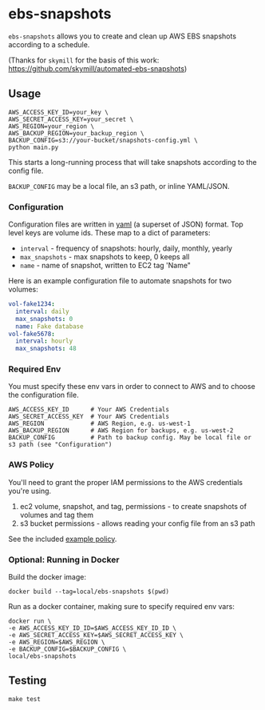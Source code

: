 # ebs-snapshots

`ebs-snapshots` allows you to create and clean up AWS EBS snapshots according to a schedule.

(Thanks for `skymill` for the basis of this work: https://github.com/skymill/automated-ebs-snapshots)

## Usage

```
AWS_ACCESS_KEY_ID=your_key \
AWS_SECRET_ACCESS_KEY=your_secret \
AWS_REGION=your_region \
AWS_BACKUP_REGION=your_backup_region \
BACKUP_CONFIG=s3://your-bucket/snapshots-config.yml \
python main.py
```

This starts a long-running process that will take snapshots according to the config file.

`BACKUP_CONFIG` may be a local file, an s3 path, or inline YAML/JSON.

### Configuration

Configuration files are written in [yaml](http://www.yaml.org/) (a superset of JSON) format.
Top level keys are volume ids. These map to a dict of parameters:

- `interval` - frequency of snapshots: hourly, daily, monthly, yearly
- `max_snapshots` - max snapshots to keep, 0 keeps all
- `name` - name of snapshot, written to EC2 tag 'Name"

Here is an example configuration file to automate snapshots for two volumes:

```yaml
vol-fake1234:
  interval: daily
  max_snapshots: 0
  name: Fake database
vol-fake5678:
  interval: hourly
  max_snapshots: 48
```

### Required Env

You must specify these env vars in order to connect to AWS and to choose the configuration file.

```
AWS_ACCESS_KEY_ID      # Your AWS Credentials
AWS_SECRET_ACCESS_KEY  # Your AWS Credentials
AWS_REGION             # AWS Region, e.g. us-west-1
AWS_BACKUP_REGION	   # AWS Region for backups, e.g. us-west-2
BACKUP_CONFIG          # Path to backup config. May be local file or s3 path (see "Configuration")
```

### AWS Policy

You'll need to grant the proper IAM permissions to the AWS credentials you're using.

1. ec2 volume, snapshot, and tag, permissions - to create snapshots of volumes and tag them
1. s3 bucket permissions - allows reading your config file from an s3 path

See the included [example policy](aws-iam-policy.ebs-snapshots.json).

### Optional: Running in Docker

Build the docker image:

```
docker build --tag=local/ebs-snapshots $(pwd)
```

Run as a docker container, making sure to specify required env vars:

```
docker run \
-e AWS_ACCESS_KEY_ID_ID=$AWS_ACCESS_KEY_ID_ID \
-e AWS_SECRET_ACCESS_KEY=$AWS_SECRET_ACCESS_KEY \
-e AWS_REGION=$AWS_REGION \
-e BACKUP_CONFIG=$BACKUP_CONFIG \
local/ebs-snapshots
```

## Testing

```
make test
```

